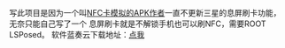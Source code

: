 写此项目是因为一个叫[NFC卡模拟的APK作者](http://www.coolapk.com/u/499321)一直不更新三星的息屏刷卡功能，无奈只能自己写了一个
息屏刷卡就是不解锁手机也可以刷NFC，需要ROOT LSPosed。
软件蓝奏云下载地址：[点我](https://wwos.lanzoub.com/i5OU538l5tsf)
